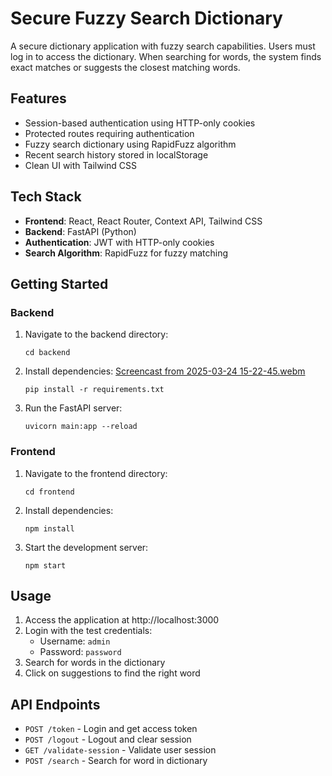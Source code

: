 # Secure Fuzzy Search Dictionary




A secure dictionary application with fuzzy search capabilities. Users must log in to access the dictionary. When searching for words, the system finds exact matches or suggests the closest matching words.

## Features

- Session-based authentication using HTTP-only cookies
- Protected routes requiring authentication
- Fuzzy search dictionary using RapidFuzz algorithm
- Recent search history stored in localStorage
- Clean UI with Tailwind CSS

## Tech Stack

- **Frontend**: React, React Router, Context API, Tailwind CSS
- **Backend**: FastAPI (Python)
- **Authentication**: JWT with HTTP-only cookies
- **Search Algorithm**: RapidFuzz for fuzzy matching

## Getting Started

### Backend

1. Navigate to the backend directory:

   ```
   cd backend
   ```

2. Install dependencies:
[Screencast from 2025-03-24 15-22-45.webm](https://github.com/user-attachments/assets/3301a27c-d6a0-4b09-9c86-8941f8fe3b77)

   ```
   pip install -r requirements.txt
   ```

3. Run the FastAPI server:
   ```
   uvicorn main:app --reload
   ```

### Frontend

1. Navigate to the frontend directory:

   ```
   cd frontend
   ```

2. Install dependencies:

   ```
   npm install
   ```

3. Start the development server:
   ```
   npm start
   ```

## Usage

1. Access the application at http://localhost:3000
2. Login with the test credentials:
   - Username: `admin`
   - Password: `password`
3. Search for words in the dictionary
4. Click on suggestions to find the right word

## API Endpoints

- `POST /token` - Login and get access token
- `POST /logout` - Logout and clear session
- `GET /validate-session` - Validate user session
- `POST /search` - Search for word in dictionary
